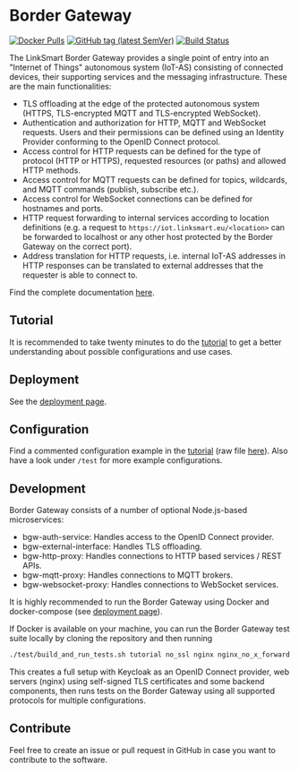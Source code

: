 # Border Gateway

[![Docker Pulls](https://img.shields.io/docker/pulls/linksmart/bgw.svg)](https://hub.docker.com/r/linksmart/bgw/tags)
[![GitHub tag (latest SemVer)](https://img.shields.io/github/tag/linksmart/border-gateway.svg)](https://github.com/linksmart/border-gateway/tags)
[![Build Status](https://travis-ci.com/linksmart/border-gateway.svg)](https://travis-ci.com/linksmart/border-gateway)

The LinkSmart Border Gateway provides a single point of entry into an "Internet of Things"
autonomous system (IoT-AS) consisting of connected devices, their supporting services and the messaging infrastructure.
These are the main functionalities:

* TLS offloading at the edge of the protected autonomous system
  (HTTPS, TLS-encrypted MQTT and TLS-encrypted WebSocket).
* Authentication and authorization for HTTP, MQTT and WebSocket requests.
  Users and their permissions can be defined using an Identity Provider conforming to
  the OpenID Connect protocol.
* Access control for HTTP requests can be defined for the type of protocol (HTTP or HTTPS),
  requested resources (or paths) and allowed HTTP methods.
* Access control for MQTT requests can be defined for topics, wildcards, and MQTT commands
  (publish, subscribe etc.).
* Access control for WebSocket connections can be defined for hostnames and ports.
* HTTP request forwarding to internal services according to location definitions
  (e.g. a request to `https://iot.linksmart.eu/<location>` can be forwarded to localhost or
  any other host protected by the Border Gateway on the correct port).
* Address translation for HTTP requests, i.e. internal IoT-AS addresses in HTTP responses can be
  translated to external addresses that the requester is able to connect to.

Find the complete documentation [here][Documentation].

## Tutorial

It is recommended to take twenty minutes to do the [tutorial][Tutorial] to get a better understanding about possible configurations and use cases.

## Deployment 

See the [deployment page][Deploy].

## Configuration

Find a commented configuration example in the [tutorial][Tutorial] (raw file [here][Configuration]). Also have a look under `/test` for more example configurations.

## Development

Border Gateway consists of a number of optional Node.js-based microservices:

* bgw-auth-service: Handles access to the OpenID Connect provider.
* bgw-external-interface: Handles TLS offloading.
* bgw-http-proxy: Handles connections to HTTP based services / REST APIs.
* bgw-mqtt-proxy: Handles connections to MQTT brokers.
* bgw-websocket-proxy: Handles connections to WebSocket services.

It is highly recommended to run the Border Gateway using Docker and docker-compose (see [deployment page][Deploy]).

If Docker is available on your machine, you can run the Border Gateway test suite locally by cloning the repository and then running

```bash
./test/build_and_run_tests.sh tutorial no_ssl nginx nginx_no_x_forward nginx_444
```

This creates a full setup with Keycloak as an OpenID Connect provider, web servers (nginx) using self-signed TLS certificates and some backend components, then runs tests on the Border Gateway using all supported protocols for multiple configurations.

## Contribute

Feel free to create an issue or pull request in GitHub in case you want to contribute to the software.

[Documentation]: https://docs.linksmart.eu/display/BGW
[Tutorial]: https://docs.linksmart.eu/display/BGW/Tutorial
[Docker]:https://hub.docker.com/r/linksmart/bgw/tags
[Deploy]:https://docs.linksmart.eu/display/BGW/Deployment
[Configuration]: https://raw.githubusercontent.com/linksmart/border-gateway/master/test/tutorial/config.toml


